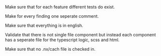 Make sure that for each feature different tests do exist.

Make for every finding one seperate comment.

Make sure that everything is in english.

Validate that there is not single file component but instead each component has a seperate file for the typescript logic, scss and html.

Make sure that no .nx/cach file is checked in.
